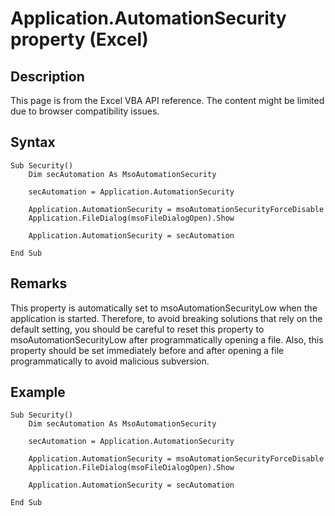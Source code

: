 # Application.AutomationSecurity property (Excel)

## Description
This page is from the Excel VBA API reference. The content might be limited due to browser compatibility issues.

## Syntax
```vba
Sub Security() 
    Dim secAutomation As MsoAutomationSecurity 
 
    secAutomation = Application.AutomationSecurity 
 
    Application.AutomationSecurity = msoAutomationSecurityForceDisable 
    Application.FileDialog(msoFileDialogOpen).Show 
 
    Application.AutomationSecurity = secAutomation 
 
End Sub
```

## Remarks
This property is automatically set to msoAutomationSecurityLow when the application is started. Therefore, to avoid breaking solutions that rely on the default setting, you should be careful to reset this property to msoAutomationSecurityLow after programmatically opening a file. Also, this property should be set immediately before and after opening a file programmatically to avoid malicious subversion.

## Example
```vba
Sub Security() 
    Dim secAutomation As MsoAutomationSecurity 
 
    secAutomation = Application.AutomationSecurity 
 
    Application.AutomationSecurity = msoAutomationSecurityForceDisable 
    Application.FileDialog(msoFileDialogOpen).Show 
 
    Application.AutomationSecurity = secAutomation 
 
End Sub
```

